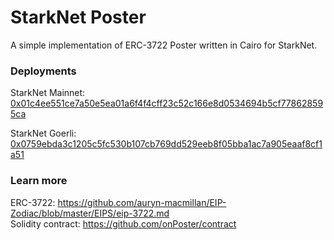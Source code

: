 # StarkNet Poster
A simple implementation of ERC-3722 Poster written in Cairo for StarkNet.

### Deployments
StarkNet Mainnet: [0x01c4ee551ce7a50e5ea01a6f4f4cff23c52c166e8d0534694b5cf778628595ca](https://starkscan.co/contract/0x01c4ee551ce7a50e5ea01a6f4f4cff23c52c166e8d0534694b5cf778628595ca)

StarkNet Goerli: [0x0759ebda3c1205c5fc530b107cb769dd529eeb8f05bba1ac7a905eaaf8cf1a51](https://sepolia.starkscan.co/contract/0x0759ebda3c1205c5fc530b107cb769dd529eeb8f05bba1ac7a905eaaf8cf1a51)

### Learn more
ERC-3722: https://github.com/auryn-macmillan/EIP-Zodiac/blob/master/EIPS/eip-3722.md  
Solidity contract: https://github.com/onPoster/contract  
